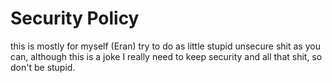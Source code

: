 # Security Policy
this is mostly for myself (Eran)
try to do as little stupid unsecure shit as you can, although this is a joke I really need to keep security and all that shit, so don't be stupid.
